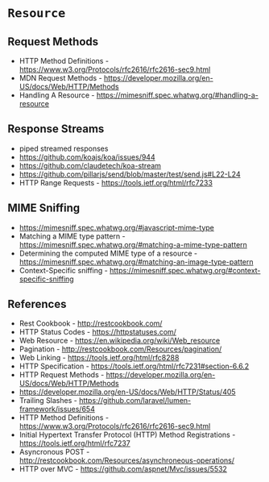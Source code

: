 # `Resource`

## Request Methods

- HTTP Method Definitions - https://www.w3.org/Protocols/rfc2616/rfc2616-sec9.html
- MDN Request Methods - https://developer.mozilla.org/en-US/docs/Web/HTTP/Methods
- Handling A Resource - https://mimesniff.spec.whatwg.org/#handling-a-resource


## Response Streams

  - piped streamed responses
  - https://github.com/koajs/koa/issues/944
  - https://github.com/claudetech/koa-stream
  - https://github.com/pillarjs/send/blob/master/test/send.js#L22-L24
  - HTTP Range Requests - https://tools.ietf.org/html/rfc7233


## MIME Sniffing

  - https://mimesniff.spec.whatwg.org/#javascript-mime-type
  - Matching a MIME type pattern - https://mimesniff.spec.whatwg.org/#matching-a-mime-type-pattern
  - Determining the computed MIME type of a resource - https://mimesniff.spec.whatwg.org/#matching-an-image-type-pattern
  - Context-Specific sniffing - https://mimesniff.spec.whatwg.org/#context-specific-sniffing
  

## References

  - Rest Cookbook -  http://restcookbook.com/
  - HTTP Status Codes - https://httpstatuses.com/
  - Web Resource - https://en.wikipedia.org/wiki/Web_resource
  - Pagination - http://restcookbook.com/Resources/pagination/
  - Web Linking - https://tools.ietf.org/html/rfc8288
  - HTTP Specification - https://tools.ietf.org/html/rfc7231#section-6.6.2
  - HTTP Request Methods - https://developer.mozilla.org/en-US/docs/Web/HTTP/Methods
  - https://developer.mozilla.org/en-US/docs/Web/HTTP/Status/405
  - Trailing Slashes - https://github.com/laravel/lumen-framework/issues/654
  - HTTP Method Definitions - https://www.w3.org/Protocols/rfc2616/rfc2616-sec9.html
  - Initial Hypertext Transfer Protocol (HTTP) Method Registrations - https://tools.ietf.org/html/rfc7237
  - Asyncronous POST - http://restcookbook.com/Resources/asynchroneous-operations/
  - HTTP over MVC - https://github.com/aspnet/Mvc/issues/5532
